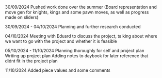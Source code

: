  30/09/2024
 Pushed work done over the summer (Board representation and move gen for knights, kings and some pawn moves, as well as progress made on sliders)

 30/09/2024 - 04/10/2024
 Planning and further research conducted

 04/10/2024
 Meeting with Eduard to discuss the project, talking about where we want to go with the project and whether it is feasible

 05/10/2024 - 11/10/2024
 Planning thoroughly for self and project plan
 Writing up project plan
 Adding notes to daybook for later reference that didnt fit in the project plan

 11/10/2024
 Added piece values and some comments